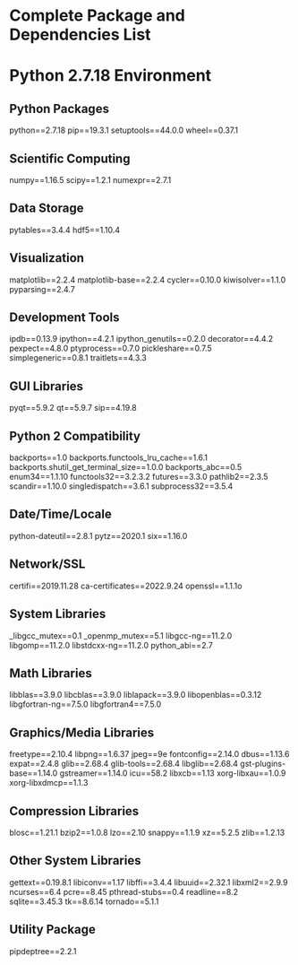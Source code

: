 # Complete Package and Dependencies List

# Python 2.7.18 Environment

## Python Packages
python==2.7.18
pip==19.3.1
setuptools==44.0.0
wheel==0.37.1

## Scientific Computing
numpy==1.16.5
scipy==1.2.1
numexpr==2.7.1

## Data Storage
pytables==3.4.4
hdf5==1.10.4

## Visualization
matplotlib==2.2.4
matplotlib-base==2.2.4
cycler==0.10.0
kiwisolver==1.1.0
pyparsing==2.4.7

## Development Tools
ipdb==0.13.9
ipython==4.2.1
ipython_genutils==0.2.0
decorator==4.4.2
pexpect==4.8.0
ptyprocess==0.7.0
pickleshare==0.7.5
simplegeneric==0.8.1
traitlets==4.3.3

## GUI Libraries
pyqt==5.9.2
qt==5.9.7
sip==4.19.8

## Python 2 Compatibility
backports==1.0
backports.functools_lru_cache==1.6.1
backports.shutil_get_terminal_size==1.0.0
backports_abc==0.5
enum34==1.1.10
functools32==3.2.3.2
futures==3.3.0
pathlib2==2.3.5
scandir==1.10.0
singledispatch==3.6.1
subprocess32==3.5.4

## Date/Time/Locale
python-dateutil==2.8.1
pytz==2020.1
six==1.16.0

## Network/SSL
certifi==2019.11.28
ca-certificates==2022.9.24
openssl==1.1.1o

## System Libraries
_libgcc_mutex==0.1
_openmp_mutex==5.1
libgcc-ng==11.2.0
libgomp==11.2.0
libstdcxx-ng==11.2.0
python_abi==2.7

## Math Libraries
libblas==3.9.0
libcblas==3.9.0
liblapack==3.9.0
libopenblas==0.3.12
libgfortran-ng==7.5.0
libgfortran4==7.5.0

## Graphics/Media Libraries
freetype==2.10.4
libpng==1.6.37
jpeg==9e
fontconfig==2.14.0
dbus==1.13.6
expat==2.4.8
glib==2.68.4
glib-tools==2.68.4
libglib==2.68.4
gst-plugins-base==1.14.0
gstreamer==1.14.0
icu==58.2
libxcb==1.13
xorg-libxau==1.0.9
xorg-libxdmcp==1.1.3

## Compression Libraries
blosc==1.21.1
bzip2==1.0.8
lzo==2.10
snappy==1.1.9
xz==5.2.5
zlib==1.2.13

## Other System Libraries
gettext==0.19.8.1
libiconv==1.17
libffi==3.4.4
libuuid==2.32.1
libxml2==2.9.9
ncurses==6.4
pcre==8.45
pthread-stubs==0.4
readline==8.2
sqlite==3.45.3
tk==8.6.14
tornado==5.1.1

## Utility Package
pipdeptree==2.2.1
